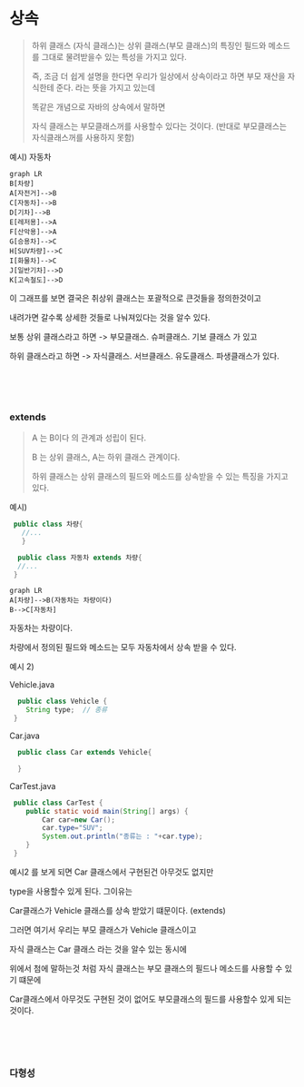 # 상속 

> 하위 클래스 (자식 클래스)는 상위 클래스(부모 클래스)의 특징인 필드와 메소드를 그대로 물려받을수 있는 특성을 가지고 있다.
> 
> 즉, 조금 더 쉽게 설명을 한다면 우리가 일상에서 상속이라고 하면 부모 재산을 자식한테 준다. 라는 뜻을 가지고 있는데
> 
> 똑같은 개념으로 자바의 상속에서 말하면 
> 
>  자식 클래스는 부모클래스꺼를 사용할수 있다는 것이다. (반대로 부모클래스는 자식클래스꺼를 사용하지 못함)
>  
 예시) 자동차 
 
 
 
 ```mermaid
graph LR
B[차량]
A[자전거]-->B
C[자동차]-->B
D[기차]-->B
E[레저용]-->A
F[산악용]-->A
G[승용차]-->C
H[SUV차량]-->C
I[화물차]-->C
J[일반기차]-->D
K[고속철도]-->D
```

이 그래프를 보면 결국은 취상위 클래스는 포괄적으로 큰것들을 정의한것이고 

내려가면 갈수록 상세한 것들로 나눠져있다는 것을 알수 있다.

보통 상위 클래스라고 하면 -> 부모클래스. 슈퍼클래스. 기보 클래스 가 있고

하위 클래스라고 하면 -> 자식클래스. 서브클래스. 유도클래스. 파생클래스가 있다.

<br>
<br>
<br>

### extends

> A 는 B이다 의 관계과 성립이 된다.
> 
> B 는 상위 클래스, A는 하위 클래스 관계이다.
> 
> 하위 클래스는 상위 클래스의 필드와 메소드를 상속받을 수 있는 특징을 가지고 있다.

예시) 

``` java
 public class 차량{
   //...
   }
```

```java 
  public class 자동차 extends 차량{
  //...
 }
```

```mermaid
graph LR
A[차량]-->B(자동차는 차량이다)
B-->C[자동차]
```

자동차는 차량이다.

차량에서 정의된 필드와 메소드는 모두 자동차에서 상속 받을 수 있다. 


예시 2)

Vehicle.java

```java 
  public class Vehicle {
    String type;  // 종류
 }
```

Car.java 

```java
  public class Car extends Vehicle{

  }
```  

CarTest.java
 
```java
 public class CarTest {
    public static void main(String[] args) {
        Car car=new Car();
        car.type="SUV";
        System.out.println("종류는 : "+car.type);
    }
 }
``` 

예시2 를 보게 되면 Car 클래스에서 구현된건 아무것도 없지만 

type을 사용할수 있게 된다. 그이유는 

Car클래스가 Vehicle 클래스를 상속 받았기 떄문이다. (extends)

그러면 여기서 우리는 부모 클래스가 Vehicle 클래스이고 

자식 클래스는 Car 클래스 라는 것을 알수 있는 동시에 

위에서 첨에 말하는것 처럼 자식 클래스는 부모 클래스의 필드나 메소드를 사용할 수 있기 떄문에 

Car클래스에서 아무것도 구현된 것이 없어도 부모클래스의 필드를 사용할수 있게 되는것이다.

<br>
<br>
<br>

### 다형성 

